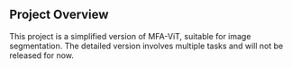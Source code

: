 ## Project Overview

This project is a simplified version of MFA-ViT, suitable for image segmentation. The detailed version involves multiple tasks and will not be released for now.
